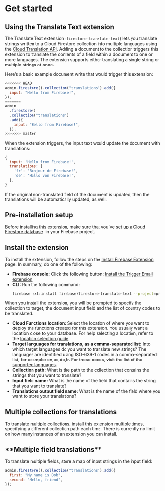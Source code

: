 # Get started

## **Using the Translate Text extension**

The Translate Text extension (`firestore-translate-text`) lets you translate strings written to a Cloud Firestore collection into multiple languages using the [Cloud Translation API](https://cloud.google.com/translate). Adding a document to the collection triggers this extension to translate the contents of a field within a document to one or more languages. The extension supports either translating a single string or multiple strings at once.

Here’s a basic example document write that would trigger this extension:

```js
<<<<<<< HEAD
admin.firestore().collection("translations").add({
  input: "Hello from Firebase!",
});
=======
admin
  .firestore()
  .collection("translations")
  .add({
    input: "Hello from Firebase!",
  });
>>>>>>> master
```

When the extension triggers, the input text would update the document with translations:

```js
{
  input: 'Hello from Firebase!',
  translations: {
    'fr': 'Bonjour de Firebase!',
    'de': 'Hallo von Firebase!',
  },
}
```

If the original non-translated field of the document is updated, then the translations will be automatically updated, as well.

## **Pre-installation setup**

Before installing this extension, make sure that you've [set up a Cloud Firestore database](https://firebase.google.com/docs/firestore/quickstart)
 in your Firebase project.

## **Install the extension**

To install the extension, follow the steps on the [Install Firebase Extension](https://firebase.google.com/docs/extensions/install-extensions) page. In summary, do one of the following:

- **Firebase console:** Click the following button:
  [Install the Trigger Email extension](https://console.firebase.google.com/project/_/extensions/install?ref=firebase%2Ffirestore-translate-text)
- **CLI:** Run the following command:
  ```bash
  firebase ext:install firebase/firestore-translate-text --project=projectId-or-alias
  ```

When you install the extension, you will be prompted to specify the collection to target, the document input field and the list of country codes to be translated.

- **Cloud Functions location:**
  Select the location of where you want to deploy the functions created for this extension. You usually want a location close to your database. For help selecting a location, refer to the [location selection guide](https://firebase.google.com/docs/functions/locations).
- **Target languages for translations, as a comma-separated list:**
  Into which target languages do you want to translate new strings? The languages are identified using ISO-639-1 codes in a comma-separated list, for example: en,es,de,fr. For these codes, visit the list of the [supported languages](https://cloud.google.com/translate/docs/languages).
- **Collection path:**
  What is the path to the collection that contains the strings that you want to translate?
- **Input field name:**
  What is the name of the field that contains the string that you want to translate?
- **Translations output field name:**
  What is the name of the field where you want to store your translations?

## Multiple collections for translations

To translate multiple collections, install this extension multiple times, specifying a different collection path each time. There is currently no limit on how many instances of an extension you can install.

## \***\*Multiple field translations\*\***

To translate multiple fields, store a map of input strings in the input field:

```js
admin.firestore().collection("translations").add({
  first: "My name is Bob",
  second: "Hello, friend",
});
```
